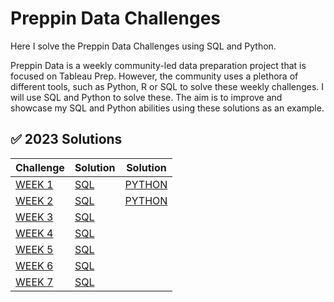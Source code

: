 # Preppin Data Challenges
Here I solve the Preppin Data Challenges using SQL and Python.

Preppin Data is a weekly community-led data preparation project that is focused on Tableau Prep. However, the community uses a plethora of different tools, such as Python, R or SQL to solve these weekly challenges. I will use SQL and Python to solve these. The aim is to improve and showcase my SQL and Python abilities using these solutions as an example.

## ✅ 2023 Solutions
Challenge | Solution | Solution |
--- | --- | --- |
[WEEK 1](https://preppindata.blogspot.com/2023/01/2023-week-1-data-source-bank.html) | [SQL](https://github.com/Marius321/SQL-Preppin-Data-Challenges/blob/main/2023/SQL/Week1_2023_SQL.sql) | [PYTHON](https://github.com/Marius321/Preppin-Data-Challenges/blob/main/2023/Python/W1_2023.py) |
[WEEK 2](https://preppindata.blogspot.com/2023/01/2023-week-2-international-bank-account.html) | [SQL](https://github.com/Marius321/SQL-Preppin-Data-Challenges/blob/main/2023/SQL/W2_2023_SQL.sql) | [PYTHON](https://github.com/Marius321/Preppin-Data-Challenges/blob/main/2023/Python/W2_2023.py) |
[WEEK 3](https://preppindata.blogspot.com/2023/01/2023-week-3-targets-for-dsb.html) | [SQL](https://github.com/Marius321/SQL-Preppin-Data-Challenges/blob/main/2023/SQL/W3_2023_SQL.sql) | 
[WEEK 4](https://preppindata.blogspot.com/2023/01/2023-week-4-new-customers.html) | [SQL](https://github.com/Marius321/SQL-Preppin-Data-Challenges/blob/main/2023/SQL/W4_2023_SQL.sql) | 
[WEEK 5](https://preppindata.blogspot.com/2023/02/2023-week-5-dsb-ranking.html) | [SQL](https://github.com/Marius321/SQL-Preppin-Data-Challenges/blob/main/2023/SQL/W5_2023_SQL.sql) | 
[WEEK 6](https://preppindata.blogspot.com/2023/02/2023-week-6-dsb-customer-ratings.html) | [SQL](https://github.com/Marius321/SQL-Preppin-Data-Challenges/blob/main/2023/SQL/W6_2023_SQL.sql) | 
[WEEK 7](https://preppindata.blogspot.com/2023/02/2023-week-7-flagging-fraudulent.html) | [SQL](https://github.com/Marius321/SQL-Preppin-Data-Challenges/blob/main/2023/SQL/W7_2023_SQL.sql) | 
